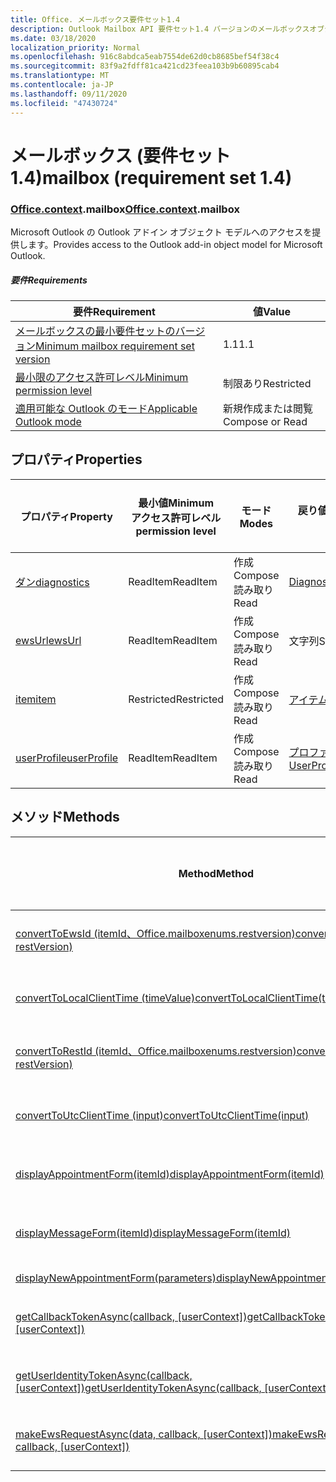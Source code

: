 ```yaml
---
title: Office. メールボックス要件セット1.4
description: Outlook Mailbox API 要件セット1.4 バージョンのメールボックスオブジェクトモデル。
ms.date: 03/18/2020
localization_priority: Normal
ms.openlocfilehash: 916c8abdca5eab7554de62d0cb8685bef54f38c4
ms.sourcegitcommit: 83f9a2fdff81ca421cd23feea103b9b60895cab4
ms.translationtype: MT
ms.contentlocale: ja-JP
ms.lasthandoff: 09/11/2020
ms.locfileid: "47430724"
---
```

# <a name="mailbox-requirement-set-14"></a><span data-ttu-id="1d3a1-103">メールボックス (要件セット 1.4)</span><span class="sxs-lookup"><span data-stu-id="1d3a1-103">mailbox (requirement set 1.4)</span></span>

### <a name="officecontextmailbox"></a><span data-ttu-id="1d3a1-104">[Office](office.md)[.context](office.context.md).mailbox</span><span class="sxs-lookup"><span data-stu-id="1d3a1-104">[Office](office.md)[.context](office.context.md).mailbox</span></span>

<span data-ttu-id="1d3a1-105">Microsoft Outlook の Outlook アドイン オブジェクト モデルへのアクセスを提供します。</span><span class="sxs-lookup"><span data-stu-id="1d3a1-105">Provides access to the Outlook add-in object model for Microsoft Outlook.</span></span>

##### <a name="requirements"></a><span data-ttu-id="1d3a1-106">要件</span><span class="sxs-lookup"><span data-stu-id="1d3a1-106">Requirements</span></span>

|<span data-ttu-id="1d3a1-107">要件</span><span class="sxs-lookup"><span data-stu-id="1d3a1-107">Requirement</span></span>| <span data-ttu-id="1d3a1-108">値</span><span class="sxs-lookup"><span data-stu-id="1d3a1-108">Value</span></span>|
|---|---|
|[<span data-ttu-id="1d3a1-109">メールボックスの最小要件セットのバージョン</span><span class="sxs-lookup"><span data-stu-id="1d3a1-109">Minimum mailbox requirement set version</span></span>](../../requirement-sets/outlook-api-requirement-sets.md)| <span data-ttu-id="1d3a1-110">1.1</span><span class="sxs-lookup"><span data-stu-id="1d3a1-110">1.1</span></span>|
|[<span data-ttu-id="1d3a1-111">最小限のアクセス許可レベル</span><span class="sxs-lookup"><span data-stu-id="1d3a1-111">Minimum permission level</span></span>](../../../outlook/understanding-outlook-add-in-permissions.md)| <span data-ttu-id="1d3a1-112">制限あり</span><span class="sxs-lookup"><span data-stu-id="1d3a1-112">Restricted</span></span>|
|[<span data-ttu-id="1d3a1-113">適用可能な Outlook のモード</span><span class="sxs-lookup"><span data-stu-id="1d3a1-113">Applicable Outlook mode</span></span>](../../../outlook/outlook-add-ins-overview.md#extension-points)| <span data-ttu-id="1d3a1-114">新規作成または閲覧</span><span class="sxs-lookup"><span data-stu-id="1d3a1-114">Compose or Read</span></span>|

## <a name="properties"></a><span data-ttu-id="1d3a1-115">プロパティ</span><span class="sxs-lookup"><span data-stu-id="1d3a1-115">Properties</span></span>

| <span data-ttu-id="1d3a1-116">プロパティ</span><span class="sxs-lookup"><span data-stu-id="1d3a1-116">Property</span></span> | <span data-ttu-id="1d3a1-117">最小値</span><span class="sxs-lookup"><span data-stu-id="1d3a1-117">Minimum</span></span><br><span data-ttu-id="1d3a1-118">アクセス許可レベル</span><span class="sxs-lookup"><span data-stu-id="1d3a1-118">permission level</span></span> | <span data-ttu-id="1d3a1-119">モード</span><span class="sxs-lookup"><span data-stu-id="1d3a1-119">Modes</span></span> | <span data-ttu-id="1d3a1-120">戻り値の種類</span><span class="sxs-lookup"><span data-stu-id="1d3a1-120">Return type</span></span> | <span data-ttu-id="1d3a1-121">最小値</span><span class="sxs-lookup"><span data-stu-id="1d3a1-121">Minimum</span></span><br><span data-ttu-id="1d3a1-122">要件セット</span><span class="sxs-lookup"><span data-stu-id="1d3a1-122">requirement set</span></span> |
|---|---|---|---|:---:|
| [<span data-ttu-id="1d3a1-123">ダン</span><span class="sxs-lookup"><span data-stu-id="1d3a1-123">diagnostics</span></span>](/javascript/api/outlook/office.mailbox?view=outlook-js-1.4&preserve-view=true#diagnostics) | <span data-ttu-id="1d3a1-124">ReadItem</span><span class="sxs-lookup"><span data-stu-id="1d3a1-124">ReadItem</span></span> | <span data-ttu-id="1d3a1-125">作成</span><span class="sxs-lookup"><span data-stu-id="1d3a1-125">Compose</span></span><br><span data-ttu-id="1d3a1-126">読み取り</span><span class="sxs-lookup"><span data-stu-id="1d3a1-126">Read</span></span> | [<span data-ttu-id="1d3a1-127">Diagnostics</span><span class="sxs-lookup"><span data-stu-id="1d3a1-127">Diagnostics</span></span>](/javascript/api/outlook/office.diagnostics?view=outlook-js-1.4&preserve-view=true) | [<span data-ttu-id="1d3a1-128">1.1</span><span class="sxs-lookup"><span data-stu-id="1d3a1-128">1.1</span></span>](../requirement-set-1.1/outlook-requirement-set-1.1.md) |
| [<span data-ttu-id="1d3a1-129">ewsUrl</span><span class="sxs-lookup"><span data-stu-id="1d3a1-129">ewsUrl</span></span>](/javascript/api/outlook/office.mailbox?view=outlook-js-1.4&preserve-view=true#ewsurl) | <span data-ttu-id="1d3a1-130">ReadItem</span><span class="sxs-lookup"><span data-stu-id="1d3a1-130">ReadItem</span></span> | <span data-ttu-id="1d3a1-131">作成</span><span class="sxs-lookup"><span data-stu-id="1d3a1-131">Compose</span></span><br><span data-ttu-id="1d3a1-132">読み取り</span><span class="sxs-lookup"><span data-stu-id="1d3a1-132">Read</span></span> | <span data-ttu-id="1d3a1-133">文字列</span><span class="sxs-lookup"><span data-stu-id="1d3a1-133">String</span></span> | [<span data-ttu-id="1d3a1-134">1.1</span><span class="sxs-lookup"><span data-stu-id="1d3a1-134">1.1</span></span>](../requirement-set-1.1/outlook-requirement-set-1.1.md) |
| [<span data-ttu-id="1d3a1-135">item</span><span class="sxs-lookup"><span data-stu-id="1d3a1-135">item</span></span>](office.context.mailbox.item.md) | <span data-ttu-id="1d3a1-136">Restricted</span><span class="sxs-lookup"><span data-stu-id="1d3a1-136">Restricted</span></span> | <span data-ttu-id="1d3a1-137">作成</span><span class="sxs-lookup"><span data-stu-id="1d3a1-137">Compose</span></span><br><span data-ttu-id="1d3a1-138">読み取り</span><span class="sxs-lookup"><span data-stu-id="1d3a1-138">Read</span></span> | [<span data-ttu-id="1d3a1-139">アイテム</span><span class="sxs-lookup"><span data-stu-id="1d3a1-139">Item</span></span>](/javascript/api/outlook/office.item?view=outlook-js-1.4&preserve-view=true) | [<span data-ttu-id="1d3a1-140">1.1</span><span class="sxs-lookup"><span data-stu-id="1d3a1-140">1.1</span></span>](../requirement-set-1.1/outlook-requirement-set-1.1.md) |
| [<span data-ttu-id="1d3a1-141">userProfile</span><span class="sxs-lookup"><span data-stu-id="1d3a1-141">userProfile</span></span>](/javascript/api/outlook/office.mailbox?view=outlook-js-1.4&preserve-view=true#userprofile) | <span data-ttu-id="1d3a1-142">ReadItem</span><span class="sxs-lookup"><span data-stu-id="1d3a1-142">ReadItem</span></span> | <span data-ttu-id="1d3a1-143">作成</span><span class="sxs-lookup"><span data-stu-id="1d3a1-143">Compose</span></span><br><span data-ttu-id="1d3a1-144">読み取り</span><span class="sxs-lookup"><span data-stu-id="1d3a1-144">Read</span></span> | [<span data-ttu-id="1d3a1-145">プロファイル</span><span class="sxs-lookup"><span data-stu-id="1d3a1-145">UserProfile</span></span>](/javascript/api/outlook/office.userprofile?view=outlook-js-1.4&preserve-view=true) | [<span data-ttu-id="1d3a1-146">1.1</span><span class="sxs-lookup"><span data-stu-id="1d3a1-146">1.1</span></span>](../requirement-set-1.1/outlook-requirement-set-1.1.md) |

## <a name="methods"></a><span data-ttu-id="1d3a1-147">メソッド</span><span class="sxs-lookup"><span data-stu-id="1d3a1-147">Methods</span></span>

| <span data-ttu-id="1d3a1-148">Method</span><span class="sxs-lookup"><span data-stu-id="1d3a1-148">Method</span></span> | <span data-ttu-id="1d3a1-149">最小値</span><span class="sxs-lookup"><span data-stu-id="1d3a1-149">Minimum</span></span><br><span data-ttu-id="1d3a1-150">アクセス許可レベル</span><span class="sxs-lookup"><span data-stu-id="1d3a1-150">permission level</span></span> | <span data-ttu-id="1d3a1-151">モード</span><span class="sxs-lookup"><span data-stu-id="1d3a1-151">Modes</span></span> | <span data-ttu-id="1d3a1-152">最小値</span><span class="sxs-lookup"><span data-stu-id="1d3a1-152">Minimum</span></span><br><span data-ttu-id="1d3a1-153">要件セット</span><span class="sxs-lookup"><span data-stu-id="1d3a1-153">requirement set</span></span> |
|---|---|---|:---:|
| [<span data-ttu-id="1d3a1-154">convertToEwsId (itemId、Office.mailboxenums.restversion)</span><span class="sxs-lookup"><span data-stu-id="1d3a1-154">convertToEwsId(itemId, restVersion)</span></span>](/javascript/api/outlook/office.mailbox?view=outlook-js-1.4&preserve-view=true#converttoewsid-itemid--restversion-) | <span data-ttu-id="1d3a1-155">Restricted</span><span class="sxs-lookup"><span data-stu-id="1d3a1-155">Restricted</span></span> | <span data-ttu-id="1d3a1-156">作成</span><span class="sxs-lookup"><span data-stu-id="1d3a1-156">Compose</span></span><br><span data-ttu-id="1d3a1-157">読み取り</span><span class="sxs-lookup"><span data-stu-id="1d3a1-157">Read</span></span> | [<span data-ttu-id="1d3a1-158">1.3</span><span class="sxs-lookup"><span data-stu-id="1d3a1-158">1.3</span></span>](../requirement-set-1.3/outlook-requirement-set-1.3.md) |
| [<span data-ttu-id="1d3a1-159">convertToLocalClientTime (timeValue)</span><span class="sxs-lookup"><span data-stu-id="1d3a1-159">convertToLocalClientTime(timeValue)</span></span>](/javascript/api/outlook/office.mailbox?view=outlook-js-1.4&preserve-view=true#converttolocalclienttime-timevalue-) | <span data-ttu-id="1d3a1-160">ReadItem</span><span class="sxs-lookup"><span data-stu-id="1d3a1-160">ReadItem</span></span> | <span data-ttu-id="1d3a1-161">作成</span><span class="sxs-lookup"><span data-stu-id="1d3a1-161">Compose</span></span><br><span data-ttu-id="1d3a1-162">読み取り</span><span class="sxs-lookup"><span data-stu-id="1d3a1-162">Read</span></span> | [<span data-ttu-id="1d3a1-163">1.1</span><span class="sxs-lookup"><span data-stu-id="1d3a1-163">1.1</span></span>](../requirement-set-1.1/outlook-requirement-set-1.1.md) |
| [<span data-ttu-id="1d3a1-164">convertToRestId (itemId、Office.mailboxenums.restversion)</span><span class="sxs-lookup"><span data-stu-id="1d3a1-164">convertToRestId(itemId, restVersion)</span></span>](/javascript/api/outlook/office.mailbox?view=outlook-js-1.4&preserve-view=true#converttorestid-itemid--restversion-) | <span data-ttu-id="1d3a1-165">Restricted</span><span class="sxs-lookup"><span data-stu-id="1d3a1-165">Restricted</span></span> | <span data-ttu-id="1d3a1-166">作成</span><span class="sxs-lookup"><span data-stu-id="1d3a1-166">Compose</span></span><br><span data-ttu-id="1d3a1-167">読み取り</span><span class="sxs-lookup"><span data-stu-id="1d3a1-167">Read</span></span> | [<span data-ttu-id="1d3a1-168">1.3</span><span class="sxs-lookup"><span data-stu-id="1d3a1-168">1.3</span></span>](../requirement-set-1.3/outlook-requirement-set-1.3.md) |
| [<span data-ttu-id="1d3a1-169">convertToUtcClientTime (input)</span><span class="sxs-lookup"><span data-stu-id="1d3a1-169">convertToUtcClientTime(input)</span></span>](/javascript/api/outlook/office.mailbox?view=outlook-js-1.4&preserve-view=true#converttoutcclienttime-input-) | <span data-ttu-id="1d3a1-170">ReadItem</span><span class="sxs-lookup"><span data-stu-id="1d3a1-170">ReadItem</span></span> | <span data-ttu-id="1d3a1-171">作成</span><span class="sxs-lookup"><span data-stu-id="1d3a1-171">Compose</span></span><br><span data-ttu-id="1d3a1-172">読み取り</span><span class="sxs-lookup"><span data-stu-id="1d3a1-172">Read</span></span> | [<span data-ttu-id="1d3a1-173">1.1</span><span class="sxs-lookup"><span data-stu-id="1d3a1-173">1.1</span></span>](../requirement-set-1.1/outlook-requirement-set-1.1.md) |
| [<span data-ttu-id="1d3a1-174">displayAppointmentForm(itemId)</span><span class="sxs-lookup"><span data-stu-id="1d3a1-174">displayAppointmentForm(itemId)</span></span>](/javascript/api/outlook/office.mailbox?view=outlook-js-1.4&preserve-view=true#displayappointmentform-itemid-) | <span data-ttu-id="1d3a1-175">ReadItem</span><span class="sxs-lookup"><span data-stu-id="1d3a1-175">ReadItem</span></span> | <span data-ttu-id="1d3a1-176">作成</span><span class="sxs-lookup"><span data-stu-id="1d3a1-176">Compose</span></span><br><span data-ttu-id="1d3a1-177">読み取り</span><span class="sxs-lookup"><span data-stu-id="1d3a1-177">Read</span></span> | [<span data-ttu-id="1d3a1-178">1.1</span><span class="sxs-lookup"><span data-stu-id="1d3a1-178">1.1</span></span>](../requirement-set-1.1/outlook-requirement-set-1.1.md) |
| [<span data-ttu-id="1d3a1-179">displayMessageForm(itemId)</span><span class="sxs-lookup"><span data-stu-id="1d3a1-179">displayMessageForm(itemId)</span></span>](/javascript/api/outlook/office.mailbox?view=outlook-js-1.4&preserve-view=true#displaymessageform-itemid-) | <span data-ttu-id="1d3a1-180">ReadItem</span><span class="sxs-lookup"><span data-stu-id="1d3a1-180">ReadItem</span></span> | <span data-ttu-id="1d3a1-181">作成</span><span class="sxs-lookup"><span data-stu-id="1d3a1-181">Compose</span></span><br><span data-ttu-id="1d3a1-182">読み取り</span><span class="sxs-lookup"><span data-stu-id="1d3a1-182">Read</span></span> | [<span data-ttu-id="1d3a1-183">1.1</span><span class="sxs-lookup"><span data-stu-id="1d3a1-183">1.1</span></span>](../requirement-set-1.1/outlook-requirement-set-1.1.md) |
| [<span data-ttu-id="1d3a1-184">displayNewAppointmentForm(parameters)</span><span class="sxs-lookup"><span data-stu-id="1d3a1-184">displayNewAppointmentForm(parameters)</span></span>](/javascript/api/outlook/office.mailbox?view=outlook-js-1.4&preserve-view=true#displaynewappointmentform-parameters-) | <span data-ttu-id="1d3a1-185">ReadItem</span><span class="sxs-lookup"><span data-stu-id="1d3a1-185">ReadItem</span></span> | <span data-ttu-id="1d3a1-186">読み取り</span><span class="sxs-lookup"><span data-stu-id="1d3a1-186">Read</span></span> | [<span data-ttu-id="1d3a1-187">1.1</span><span class="sxs-lookup"><span data-stu-id="1d3a1-187">1.1</span></span>](../requirement-set-1.1/outlook-requirement-set-1.1.md) |
| <span data-ttu-id="1d3a1-188">[getCallbackTokenAsync(callback, [userContext])](/javascript/api/outlook/office.mailbox?view=outlook-js-1.4&preserve-view=true#getcallbacktokenasync-callback--usercontext-)</span><span class="sxs-lookup"><span data-stu-id="1d3a1-188">[getCallbackTokenAsync(callback, [userContext])](/javascript/api/outlook/office.mailbox?view=outlook-js-1.4&preserve-view=true#getcallbacktokenasync-callback--usercontext-)</span></span> | <span data-ttu-id="1d3a1-189">ReadItem</span><span class="sxs-lookup"><span data-stu-id="1d3a1-189">ReadItem</span></span> | <span data-ttu-id="1d3a1-190">作成</span><span class="sxs-lookup"><span data-stu-id="1d3a1-190">Compose</span></span><br><span data-ttu-id="1d3a1-191">読み取り</span><span class="sxs-lookup"><span data-stu-id="1d3a1-191">Read</span></span> | [<span data-ttu-id="1d3a1-192">1.3</span><span class="sxs-lookup"><span data-stu-id="1d3a1-192">1.3</span></span>](../requirement-set-1.3/outlook-requirement-set-1.3.md)<br>[<span data-ttu-id="1d3a1-193">1.1</span><span class="sxs-lookup"><span data-stu-id="1d3a1-193">1.1</span></span>](../requirement-set-1.1/outlook-requirement-set-1.1.md) |
| <span data-ttu-id="1d3a1-194">[getUserIdentityTokenAsync(callback, [userContext])](/javascript/api/outlook/office.mailbox?view=outlook-js-1.4&preserve-view=true#getuseridentitytokenasync-callback--usercontext-)</span><span class="sxs-lookup"><span data-stu-id="1d3a1-194">[getUserIdentityTokenAsync(callback, [userContext])](/javascript/api/outlook/office.mailbox?view=outlook-js-1.4&preserve-view=true#getuseridentitytokenasync-callback--usercontext-)</span></span> | <span data-ttu-id="1d3a1-195">ReadItem</span><span class="sxs-lookup"><span data-stu-id="1d3a1-195">ReadItem</span></span> | <span data-ttu-id="1d3a1-196">作成</span><span class="sxs-lookup"><span data-stu-id="1d3a1-196">Compose</span></span><br><span data-ttu-id="1d3a1-197">読み取り</span><span class="sxs-lookup"><span data-stu-id="1d3a1-197">Read</span></span> | [<span data-ttu-id="1d3a1-198">1.1</span><span class="sxs-lookup"><span data-stu-id="1d3a1-198">1.1</span></span>](../requirement-set-1.1/outlook-requirement-set-1.1.md) |
| <span data-ttu-id="1d3a1-199">[makeEwsRequestAsync(data, callback, [userContext])](/javascript/api/outlook/office.mailbox?view=outlook-js-1.4&preserve-view=true#makeewsrequestasync-data--callback--usercontext-)</span><span class="sxs-lookup"><span data-stu-id="1d3a1-199">[makeEwsRequestAsync(data, callback, [userContext])](/javascript/api/outlook/office.mailbox?view=outlook-js-1.4&preserve-view=true#makeewsrequestasync-data--callback--usercontext-)</span></span> | <span data-ttu-id="1d3a1-200">ReadWriteMailbox</span><span class="sxs-lookup"><span data-stu-id="1d3a1-200">ReadWriteMailbox</span></span> | <span data-ttu-id="1d3a1-201">作成</span><span class="sxs-lookup"><span data-stu-id="1d3a1-201">Compose</span></span><br><span data-ttu-id="1d3a1-202">読み取り</span><span class="sxs-lookup"><span data-stu-id="1d3a1-202">Read</span></span> | [<span data-ttu-id="1d3a1-203">1.1</span><span class="sxs-lookup"><span data-stu-id="1d3a1-203">1.1</span></span>](../requirement-set-1.1/outlook-requirement-set-1.1.md) |
